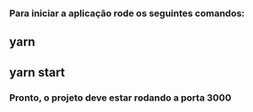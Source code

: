 
### Para iniciar a aplicação rode os seguintes comandos:

## yarn

## yarn start

### Pronto, o projeto deve estar rodando a porta 3000
